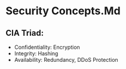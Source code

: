 # Security Concepts.Md

 ## CIA Triad:
- Confidentiality: Encryption
- Integrity: Hashing
- Availability: Redundancy, DDoS Protection
